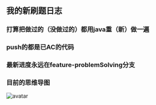 ## 我的新刷题日志
### 打算把做过的（没做过的）都用java重（新）做一遍
### push的都是已AC的代码
### 最新进度永远在feature-problemSolving分支
### 目前的思维导图 
![avatar](https://img-blog.csdnimg.cn/7f9c0dd25d26455d84849fce5f241c45.png?x-oss-process=image/watermark,type_d3F5LXplbmhlaQ,shadow_50,text_Q1NETiBAemhiMDkwNQ==,size_20,color_FFFFFF,t_70,g_se,x_16)